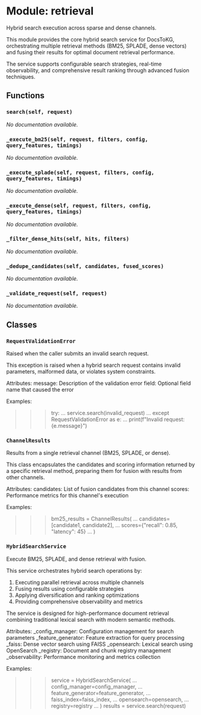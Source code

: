 # Module: retrieval

Hybrid search execution across sparse and dense channels.

This module provides the core hybrid search service for DocsToKG, orchestrating
multiple retrieval methods (BM25, SPLADE, dense vectors) and fusing their results
for optimal document retrieval performance.

The service supports configurable search strategies, real-time observability,
and comprehensive result ranking through advanced fusion techniques.

## Functions

### `search(self, request)`

*No documentation available.*

### `_execute_bm25(self, request, filters, config, query_features, timings)`

*No documentation available.*

### `_execute_splade(self, request, filters, config, query_features, timings)`

*No documentation available.*

### `_execute_dense(self, request, filters, config, query_features, timings)`

*No documentation available.*

### `_filter_dense_hits(self, hits, filters)`

*No documentation available.*

### `_dedupe_candidates(self, candidates, fused_scores)`

*No documentation available.*

### `_validate_request(self, request)`

*No documentation available.*

## Classes

### `RequestValidationError`

Raised when the caller submits an invalid search request.

This exception is raised when a hybrid search request contains invalid
parameters, malformed data, or violates system constraints.

Attributes:
message: Description of the validation error
field: Optional field name that caused the error

Examples:
>>> try:
...     service.search(invalid_request)
... except RequestValidationError as e:
...     print(f"Invalid request: {e.message}")

### `ChannelResults`

Results from a single retrieval channel (BM25, SPLADE, or dense).

This class encapsulates the candidates and scoring information returned
by a specific retrieval method, preparing them for fusion with results
from other channels.

Attributes:
candidates: List of fusion candidates from this channel
scores: Performance metrics for this channel's execution

Examples:
>>> bm25_results = ChannelResults(
...     candidates=[candidate1, candidate2],
...     scores={"recall": 0.85, "latency": 45}
... )

### `HybridSearchService`

Execute BM25, SPLADE, and dense retrieval with fusion.

This service orchestrates hybrid search operations by:
1. Executing parallel retrieval across multiple channels
2. Fusing results using configurable strategies
3. Applying diversification and ranking optimizations
4. Providing comprehensive observability and metrics

The service is designed for high-performance document retrieval
combining traditional lexical search with modern semantic methods.

Attributes:
_config_manager: Configuration management for search parameters
_feature_generator: Feature extraction for query processing
_faiss: Dense vector search using FAISS
_opensearch: Lexical search using OpenSearch
_registry: Document and chunk registry management
_observability: Performance monitoring and metrics collection

Examples:
>>> service = HybridSearchService(
...     config_manager=config_manager,
...     feature_generator=feature_generator,
...     faiss_index=faiss_index,
...     opensearch=opensearch,
...     registry=registry
... )
>>> results = service.search(request)
